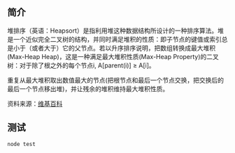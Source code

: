 ## 简介
堆排序（英语：Heapsort）是指利用堆这种数据结构所设计的一种排序算法。堆是一个近似完全二叉树的结构，并同时满足堆积的性质：即子节点的键值或索引总是小于（或者大于）它的父节点。若以升序排序说明，把数组转换成最大堆积(Max-Heap Heap)，这是一种满足最大堆积性质(Max-Heap Property)的二叉树：对于除了根之外的每个节点i, A[parent(i)] ≥ A[i]。

重复从最大堆积取出数值最大的节点(把根节点和最后一个节点交换，把交换后的最后一个节点移出堆)，并让残余的堆积维持最大堆积性质。

资料来源：[维基百科](https://zh.wikipedia.org/wiki/%E5%A0%86%E6%8E%92%E5%BA%8F)

## 测试
```js
node test
```